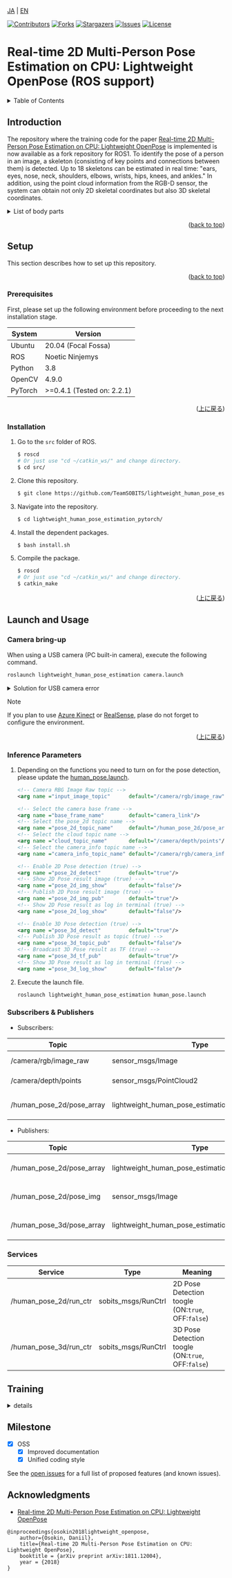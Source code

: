 <a name="readme-top"></a>


[JA](README.md) | [EN](README.en.md)

[![Contributors][contributors-shield]][contributors-url]
[![Forks][forks-shield]][forks-url]
[![Stargazers][stars-shield]][stars-url]
[![Issues][issues-shield]][issues-url]
[![License][license-shield]][license-url]

# Real-time 2D Multi-Person Pose Estimation on CPU: Lightweight OpenPose (ROS support) 

<details>
  <summary>Table of Contents</summary>
  <ol>
    <li><a href="#summary">Summary</a></li>
    <li>
      <a href="#setup">Setup</a>
      <ul>
        <li><a href="#prerequisites">Prerequisites</a></li>
        <li><a href="#installation">Installation</a></li>
      </ul>
    </li>
    <li>
      <a href="#training">Training</a>
      <ul>
        <li><a href="#preparation">Preparation</a></li>
        <li><a href="#training-by-yourself">Training by yourself</a></li>
        <li><a href="#validation">Validation</a></li>
        <li><a href="#pre-trained-model">Pre-trained model</a></li>
        <li><a href="#python-Demo">Python Demo</a></li>
      </ul>
    </li>
    <li>
      <a href="#launch-and-usage">Launch and Usage</a>
      <ul>
        <li><a href="#camera">Camera</a></li>
        <li><a href="#2d-skeleton-detection">2D skeleton detection </a></li>
        <li><a href="#3d-skeleton-detection">3D skeleton detection</a></li>
        <li><a href="#2d-subscriptions">2D Subscriptions</a></li>
        <li><a href="#2d-publications">2D Publications</a></li>
        <li><a href="#3d-subscriptions">3D Subscriptions</a></li>
        <li><a href="#3d-publications">3D Publications</a></li>
        <li><a href="#parameters">Parameters</a></li>
      </ul>
    </li>
    <li><a href="#milestone">Milestone</a></li>
    <li><a href="#finally">Finally</a></li>
  </ol>
</details>


<!-- INTRODUCTION -->
## Introduction

The repository where the training code for the paper [Real-time 2D Multi-Person Pose Estimation on CPU: Lightweight OpenPose](https://arxiv.org/pdf/1811.12004.pdf) is implemented is now available as a fork repository for ROS1.
To identify the pose of a person in an image, a skeleton (consisting of key points and connections between them) is detected.
Up to 18 skeletons can be estimated in real time: "ears, eyes, nose, neck, shoulders, elbows, wrists, hips, knees, and ankles."
In addition, using the point cloud information from the RGB-D sensor, the system can obtain not only 2D skeletal coordinates but also 3D skeletal coordinates.

<details>
<summary>List of body parts</summary>

| ID | Variable | Body Part |
| --- | --- | --- |
| 0  | nose   | nose |
| 1  | neck   | neck |
| 2  | r_sho  | right shoulder |
| 3  | r_elb  | right elbow |
| 4  | r_wri  | right wrist |
| 5  | l_sho  | left shoulder |
| 6  | l_elb  | left elbow |
| 7  | l_wri  | left wrist |
| 8  | r_hip  | right hip |
| 9  | r_knee | right knee |
| 10 | r_ank  | right ankle |
| 11 | l_hip  | left hip |
| 12 | l_knee | left knee |
| 13 | l_ank  | left ankle |
| 14 | r_eye  | right eye |
| 15 | l_eye  | left eye |
| 16 | r_ear  | right ear |
| 17 | l_ear  | left ear |

</details>

<p align="right">(<a href="#readme-top">back to top</a>)</p>


## Setup

This section describes how to set up this repository.

<p align="right">(<a href="#readme-top">back to top</a>)</p>

### Prerequisites

First, please set up the following environment before proceeding to the next installation stage.

| System  | Version |
| --- | --- |
| Ubuntu  | 20.04 (Focal Fossa) |
| ROS     | Noetic Ninjemys |
| Python  | 3.8 |
| OpenCV  | 4.9.0 |
| PyTorch | >=0.4.1 (Tested on: 2.2.1) |

<p align="right">(<a href="#readme-top">上に戻る</a>)</p>

### Installation

1. Go to the `src` folder of ROS.
   ```sh
   $ roscd
   # Or just use "cd ~/catkin_ws/" and change directory.
   $ cd src/
   ```
2. Clone this repository.
   ```sh
   $ git clone https://github.com/TeamSOBITS/lightweight_human_pose_estimation_pytorch
   ```
3. Navigate into the repository.
   ```sh
   $ cd lightweight_human_pose_estimation_pytorch/
   ```
4. Install the dependent packages.
   ```sh
   $ bash install.sh
   ```
5. Compile the package.
   ```sh
   $ roscd
   # Or just use "cd ~/catkin_ws/" and change directory.
   $ catkin_make
   ```

<p align="right">(<a href="#readme-top">上に戻る</a>)</p>


<!-- LAUNCH AND USAGE EXAMPLES -->
## Launch and Usage

### Camera bring-up

When using a USB camera (PC built-in camera), execute the following command.
```bash
roslaunch lightweight_human_pose_estimation camera.launch
```

<details>
<summary>Solution for USB camera error</summary>

If the following error occurs:
```bash
[ERROR] [1663911409.917317256]: Permission denied opening /dev/bus/usb/001/002
```

Run the following code:
```bash
$ sudo chmod o+w /dev/bus/usb/001/002
```
> [!NOTE]
> Beware that the `/dev/bus/usb/001/002` section might change.
Adapt the command based on the log in the terminal.

</details>


> [!NOTE]
> If you plan to use [Azure Kinect](https://github.com/TeamSOBITS/azure_kinect_ros_driver) or [RealSense](https://github.com/TeamSOBITS/realsense_ros), plase do not forget to configure the environment. 

<p align="right">(<a href="#readme-top">上に戻る</a>)</p>

### Inference Parameters

1. Depending on the functions you need to turn on for the pose detection, please update the [human_pose.launch](launch/human_pose.launch).
    ``` xml
    <!-- Camera RBG Image Raw topic -->
    <arg name ="input_image_topic"      default="/camera/rgb/image_raw"/>

    <!-- Select the camera base frame -->
    <arg name ="base_frame_name"        default="camera_link"/>
    <!-- Select the pose_2d topic name -->
    <arg name ="pose_2d_topic_name"     default="/human_pose_2d/pose_array"/>
    <!-- Select the cloud topic name -->
    <arg name ="cloud_topic_name"       default="/camera/depth/points"/>
    <!-- Select the camera_info topic name -->
    <arg name ="camera_info_topic_name" default="/camera/rgb/camera_info"/>

    <!-- Enable 2D Pose detection (true) -->
    <arg name ="pose_2d_detect"         default="true"/>
    <!-- Show 2D Pose result image (true) -->
    <arg name ="pose_2d_img_show"       default="false"/>
    <!-- Publish 2D Pose result image (true) -->
    <arg name ="pose_2d_img_pub"        default="true"/>
    <!-- Show 2D Pose result as log in terminal (true) -->
    <arg name ="pose_2d_log_show"       default="false"/>

    <!-- Enable 3D Pose detection (true) -->
    <arg name ="pose_3d_detect"         default="true"/>
    <!-- Publish 3D Pose result as topic (true) -->
    <arg name ="pose_3d_topic_pub"      default="false"/>
    <!-- Broadcast 3D Pose result as TF (true) -->
    <arg name ="pose_3d_tf_pub"         default="true"/>
    <!-- Show 3D Pose result as log in terminal (true) -->
    <arg name ="pose_3d_log_show"       default="false"/>
    ```

2. Execute the launch file.
    ```bash
    roslaunch lightweight_human_pose_estimation human_pose.launch
    ```

### Subscribers & Publishers

- Subscribers:

| Topic | Type | Meaning |
| --- | --- | --- |
| /camera/rgb/image_raw     | sensor_msgs/Image                                 | Camera Image |
| /camera/depth/points      | sensor_msgs/PointCloud2                           | Camera PointCloud |
| /human_pose_2d/pose_array | lightweight_human_pose_estimation/KeyPoint2DArray | 2D Pose result information |

- Publishers:

| Topic | Type | Meaning |
| --- | --- | --- |
| /human_pose_2d/pose_array | lightweight_human_pose_estimation/KeyPoint2DArray | 2D Pose result information |
| /human_pose_2d/pose_img   | sensor_msgs/Image                                 | 2D Pose result image |
| /human_pose_3d/pose_array | lightweight_human_pose_estimation/KeyPoints_3d    | 3D Pose result information |


### Services

| Service | Type | Meaning |
| --- | --- | --- |
| /human_pose_2d/run_ctr | sobits_msgs/RunCtrl | 2D Pose Detection toogle (ON:`true`, OFF:`false`) |
| /human_pose_3d/run_ctr | sobits_msgs/RunCtrl | 3D Pose Detection toogle (ON:`true`, OFF:`false`) |

## Training

<details>
<summary>details</summary>

### Preparation

1. Download COCO 2017 dataset: [http://cocodataset.org/#download](http://cocodataset.org/#download) (train, val, annotations) and unpack it to `<COCO_HOME>` folder.
2. Install requirements
```bash
$ python3 -m pip install -r requirements.txt
```

### Training by yourself

Training consists of 3 steps (given AP values for full validation dataset):
- Training from MobileNet weights. Expected AP after this step is ~38%.
- Training from weights, obtained from previous step.
Expected AP after this step is ~39%.
- Training from weights, obtained from previous step and increased number of refinement stages to 3 in network.
Expected AP after this step is ~40% (for the network with 1 refinement stage, two next are discarded).

1. Download pre-trained MobileNet v1 weights `mobilenet_sgd_68.848.pth.tar` from: [https://github.com/marvis/pytorch-mobilenet](https://github.com/marvis/pytorch-mobilenet) (sgd option).
If this doesn't work, download from [GoogleDrive](https://drive.google.com/file/d/18Ya27IAhILvBHqV_tDp0QjDFvsNNy-hv/view?usp=sharing).

2. Convert train annotations in internal format.
It will produce `prepared_train_annotation.pkl` with converted in internal format annotations.
Run:
```bash
$ python3 scripts/prepare_train_labels.py --labels <COCO_HOME>/annotations/person_keypoints_train2017.json
```

[OPTIONAL] For fast validation it is recommended to make *subset* of validation dataset.
It will produce `val_subset.json` with annotations just for 250 random images (out of 5000).
Run:
```bash
$ python3 scripts/make_val_subset.py --labels <COCO_HOME>/annotations/person_keypoints_val2017.json
```

3. To train from MobileNet weights, run:
```bash
$ python3 train.py --train-images-folder <COCO_HOME>/train2017/ --prepared-train-labels prepared_train_annotation.pkl --val-labels val_subset.json --val-images-folder <COCO_HOME>/val2017/ --checkpoint-path <path_to>/mobilenet_sgd_68.848.pth.tar --from-mobilenet
```

4. Next, to train from checkpoint from previous step, run:
```bash
$ python3 train.py --train-images-folder <COCO_HOME>/train2017/ --prepared-train-labels prepared_train_annotation.pkl --val-labels val_subset.json --val-images-folder <COCO_HOME>/val2017/ --checkpoint-path <path_to>/checkpoint_iter_420000.pth --weights-only
```

5. Finally, to train from checkpoint from previous step and 3 refinement stages in network, run:
```bash
$ python3 train.py --train-images-folder <COCO_HOME>/train2017/ --prepared-train-labels prepared_train_annotation.pkl --val-labels val_subset.json --val-images-folder <COCO_HOME>/val2017/ --checkpoint-path <path_to>/checkpoint_iter_280000.pth --weights-only --num-refinement-stages 3
```
> ![NOTE]
> 
We took checkpoint after 370000 iterations as the final one.
We did not perform the best checkpoint selection at any step, so similar result may be achieved after less number of iterations.


### Validation

1. Run:
```bash
$ python3 val.py --labels <COCO_HOME>/annotations/person_keypoints_val2017.json --images-folder <COCO_HOME>/val2017 --checkpoint-path <CHECKPOINT>
```

### Pre-trained model

The model expects normalized image (mean=[128, 128, 128], scale=[1/256, 1/256, 1/256]) in planar BGR format.
Pre-trained on COCO model is available at: [checkpoint_iter_370000.pth](https://download.01.org/opencv/openvino_training_extensions/models/human_pose_estimation/checkpoint_iter_370000.pth), it has 40% of AP on COCO validation set (38.6% of AP on the val *subset*).

### Python Demo

We provide python demo just for the quick results preview. Please, consider c++ demo for the best performance. To run the python demo from a webcam:
```bash
$ cd lightweight-human-pose-estimation/script
$ python3 demo.py --checkpoint-path checkpoints/checkpoint_iter_370000.pth --video 0
```
</details>


## Milestone

- [x] OSS
    - [x]  Improved documentation
    - [x]  Unified coding style

See the [open issues][issues-url] for a full list of proposed features (and known issues).

<!-- ACKNOWLEDGMENTS -->
## Acknowledgments

- [Real-time 2D Multi-Person Pose Estimation on CPU: Lightweight OpenPose](https://github.com/Daniil-Osokin/lightweight-human-pose-estimation.pytorch)
```
@inproceedings{osokin2018lightweight_openpose,
    author={Osokin, Daniil},
    title={Real-time 2D Multi-Person Pose Estimation on CPU: Lightweight OpenPose},
    booktitle = {arXiv preprint arXiv:1811.12004},
    year = {2018}
}
```
<!-- MARKDOWN LINKS & IMAGES -->
<!-- https://www.markdownguide.org/basic-syntax/#reference-style-links -->
[contributors-shield]: https://img.shields.io/github/contributors/TeamSOBITS/lightweight_human_pose_estimation_pytorch.svg?style=for-the-badge
[contributors-url]: https://github.com/TeamSOBITS/lightweight_human_pose_estimation_pytorch/graphs/contributors
[forks-shield]: https://img.shields.io/github/forks/TeamSOBITS/lightweight_human_pose_estimation_pytorch.svg?style=for-the-badge
[forks-url]: https://github.com/TeamSOBITS/lightweight_human_pose_estimation_pytorch/network/members
[stars-shield]: https://img.shields.io/github/stars/TeamSOBITS/lightweight_human_pose_estimation_pytorch.svg?style=for-the-badge
[stars-url]: https://github.com/TeamSOBITS/lightweight_human_pose_estimation_pytorch/stargazers
[issues-shield]: https://img.shields.io/github/issues/TeamSOBITS/lightweight_human_pose_estimation_pytorch.svg?style=for-the-badge
[issues-url]: https://github.com/TeamSOBITS/lightweight_human_pose_estimation_pytorch/issues
[license-shield]: https://img.shields.io/github/license/TeamSOBITS/lightweight_human_pose_estimation_pytorch.svg?style=for-the-badge
[license-url]: LICENSE